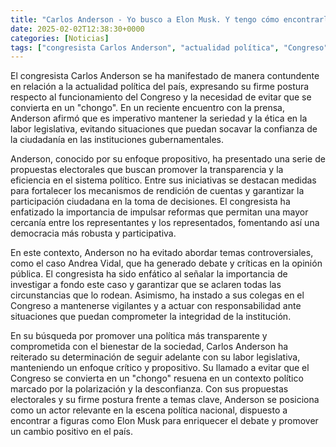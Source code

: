 ```yaml
---
title: "Carlos Anderson - Yo busco a Elon Musk. Y tengo cómo encontrarlo”"
date: 2025-02-02T12:38:30+0000
categories: [Noticias]
tags: ["congresista Carlos Anderson", "actualidad política", "Congreso", "ética", "transparencia", "participación ciudadana", "reformas", "democracia robusta", "caso Andrea Vidal", "integridad institucional", "labor legislativa", "política transparente", "bienestar sociedad", "polarización"]
---
```


El congresista Carlos Anderson se ha manifestado de manera contundente en relación a la actualidad política del país, expresando su firme postura respecto al funcionamiento del Congreso y la necesidad de evitar que se convierta en un "chongo". En un reciente encuentro con la prensa, Anderson afirmó que es imperativo mantener la seriedad y la ética en la labor legislativa, evitando situaciones que puedan socavar la confianza de la ciudadanía en las instituciones gubernamentales.

Anderson, conocido por su enfoque propositivo, ha presentado una serie de propuestas electorales que buscan promover la transparencia y la eficiencia en el sistema político. Entre sus iniciativas se destacan medidas para fortalecer los mecanismos de rendición de cuentas y garantizar la participación ciudadana en la toma de decisiones. El congresista ha enfatizado la importancia de impulsar reformas que permitan una mayor cercanía entre los representantes y los representados, fomentando así una democracia más robusta y participativa.

En este contexto, Anderson no ha evitado abordar temas controversiales, como el caso Andrea Vidal, que ha generado debate y críticas en la opinión pública. El congresista ha sido enfático al señalar la importancia de investigar a fondo este caso y garantizar que se aclaren todas las circunstancias que lo rodean. Asimismo, ha instado a sus colegas en el Congreso a mantenerse vigilantes y a actuar con responsabilidad ante situaciones que puedan comprometer la integridad de la institución.

En su búsqueda por promover una política más transparente y comprometida con el bienestar de la sociedad, Carlos Anderson ha reiterado su determinación de seguir adelante con su labor legislativa, manteniendo un enfoque crítico y propositivo. Su llamado a evitar que el Congreso se convierta en un "chongo" resuena en un contexto político marcado por la polarización y la desconfianza. Con sus propuestas electorales y su firme postura frente a temas clave, Anderson se posiciona como un actor relevante en la escena política nacional, dispuesto a encontrar a figuras como Elon Musk para enriquecer el debate y promover un cambio positivo en el país.
    